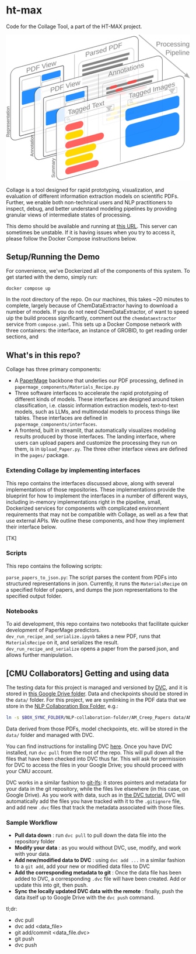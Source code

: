 # ht-max

Code for the Collage Tool, a part of the HT-MAX project.


![](diagrams/fig1.svg)


Collage is a tool designed for rapid prototyping, visualization, and evaluation of different 
information extraction models on scientific PDFs. Further, we enable both non-technical users
and NLP practitioners to inspect, debug, and better understand modeling pipelines by providing 
granular views of intermediate states of processing.

This demo should be available and running at [this URL](http://windhoek.sp.cs.cmu.edu:8501). This
server can sometimes be unstable. If it is having issues when you try to access it, please
follow the Docker Compose instructions below.

## Setup/Running the Demo

For convenience, we've Dockerized all of the components of this system. To get started with the demo,
simply run:

```commandline
docker compose up
```

In the root directory of the repo. On our machines, this takes ~20 minutes to complete, largely
because of ChemDataExtractor having to download a number of models. If you do not need 
ChemDataExtractor, of want to speed uip the build process significantly, comment out the 
`chemdataextractor` service from `compose.yaml`. This sets up a Docker Compose network with three 
containers: the interface, an instance of GROBID, to get reading order sections, and 

## What's in this repo?

Collage has three primary components:

- A [PaperMage](https://github.com/allenai/papermage) backbone that underlies our PDF processing, 
defined in `papermage_components/Materials_Recipe.py`
- Three software interfaces to accelerate the rapid prototyping of different kinds of models. These
interfaces are designed around token classification, i.e. classic information extraction models, 
text-to-text models, such as LLMs, and multimodal models to process things like tables. These 
interfaces are defined in `papermage_components/interfaces`. 
- A frontend, built in streamlit, that automatically visualizes modeling results produced by those 
interfaces. The landing interface, where users can upload papers and customize the processing they 
run on them, is in `Upload_Paper.py`. The three other interface views are defined in the `pages/`
package.

### Extending Collage by implementing interfaces

This repo contains the interfaces discussed above, along with several implementations of those
repositories. These implementations provide the blueprint for how to implement the interfaces in a 
number of different ways, including in-memory implementations right in the pipeline, small, 
Dockerized services for components with complicated environment requirements that may not be 
compatible with Collage, as well as a few that use external APIs. We outline these components,
and how they implement their interface below.

[TK]


### Scripts

This repo contains the following scripts:

`parse_papers_to_json.py`: The script parses the content from PDFs into structured representations 
in json. Currently, it runs the `MaterialsRecipe` on a specified folder of papers, and dumps the json
representations to the specified output folder.

### Notebooks

To aid development, this repo contains two notebooks that facilitate quicker development of 
PaperMage predictors. `dev_run_recipe_and_serialize.ipynb` takes a new PDF, runs that 
`MaterialsRecipe` on it, and serializes the result. `dev_run_recipe_and_serialize` opens a paper 
from the parsed json, and allows further manipulation.


## [CMU Collaborators] Getting and using data

The testing data for this project is managed and versioned by [DVC](https://dvc.org), and it is stored in
[this Google Drive folder](https://drive.google.com/drive/u/0/folders/1XNbshzrpG01caal8ftSpF3WOrlUU2y7G).
Data and checkpoints should be stored in the `data/` folder. For this project, we are symlinking 
in the PDF data that we store in the [NLP Collaboration Box Folder](https://cmu.app.box.com/folder/189367159764?s=8mi0zv3qbo4hjiun36y87c2vxs2y0l08), e.g.:

```bash
ln -s $BOX_SYNC_FOLDER/NLP-collaboration-folder/AM_Creep_Papers data/AM_Creep_Papers
```

Data derived from those PDFs, model checkpoints, etc. will be stored in the `data/` folder and 
managed with DVC.

You can find instructions for installing DVC [here](https://dvc.org/doc/install). Once you have DVC installed, run 
`dvc pull` from the root of the repo. This will pull down all the files that have been checked into 
DVC thus far. This will ask for permission for DVC to access the files in your Google Drive; 
you should proceed with your CMU account. 

DVC works in a similar fashion to [git-lfs](https://git-lfs.github.com/):
it stores pointers and metadata for your data in the git repository,
while the files live elsewhere (in this case, on Google Drive). As you
work with data, such as in [the DVC tutorial](https://dvc.org/doc/start/data-and-model-versioning), DVC will automatically add the files you have 
tracked with it to the `.gitignore` file, and add new `.dvc` files that track the metadata associated
with those files.

### Sample Workflow

* **Pull data down** : run `dvc pull` to pull down the data file into the repository folder
* **Modify your data** : as you would without DVC, use, modify, and work with your data.
* **Add new/modified data to DVC** : using `dvc add ...` in a similar fashion to a `git add`, add 
your new or modified data files to DVC
* **Add the corresponding metadata to git** : Once the data file has been added to DVC, a 
corresponding `.dvc` file will have been created. Add or update this into git, then push.
* **Sync the locally updated DVC data with the remote** : finally, push the data itself up to Google 
Drive with the `dvc push` command.

tl;dr:

* dvc pull
* dvc add <data_file>
* git add/commit <data_file.dvc>
* git push
* dvc push